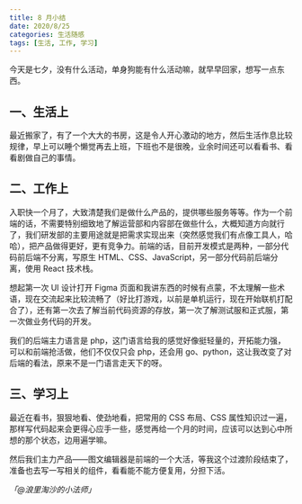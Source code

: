 ```yaml
---
title: 8 月小结
date: 2020/8/25
categories: 生活随感
tags: [生活, 工作, 学习]
---
```


今天是七夕，没有什么活动，单身狗能有什么活动嘛，就早早回家，想写一点东西。


## 一、生活上


最近搬家了，有了一个大大的书房，这是令人开心激动的地方，然后生活作息比较规律，早上可以睡个懒觉再去上班，下班也不是很晚，业余时间还可以看看书、看看剧做自己的事情。


## 二、工作上


入职快一个月了，大致清楚我们是做什么产品的，提供哪些服务等等。作为一个前端的话，不需要特别细致地了解运营部和内容部在做些什么，大概知道方向就行了，我们研发部的主要用途就是把需求实现出来（突然感觉我们有点像工具人，哈哈），把产品做得更好，更有竞争力。前端的话，目前开发模式是两种，一部分代码前后端不分离，写原生 HTML、CSS、JavaScript，另一部分代码前后端分离，使用 React 技术栈。


想起第一次 UI 设计打开 Figma 页面和我讲东西的时候有点蒙，不太理解一些术语，现在交流起来比较流畅了（好比打游戏，以前是单机运行，现在开始联机打配合了），还有第一次去了解当前代码资源的存放，第一次了解测试服和正式服，第一次做业务代码的开发。


我们的后端主力语言是 php，这门语言给我的感觉好像挺轻量的，开拓能力强，可以和前端抢活做，他们不仅仅只会 php，还会用 go、python，这让我改变了对后端的看法，原来不是一门语言走天下的呀。


## 三、学习上


最近在看书，狠狠地看、使劲地看，把常用的 CSS 布局、CSS 属性知识过一遍，那样写代码起来会更得心应手一些，感觉再给一个月的时间，应该可以达到心中所想的那个状态，边用遍学嘛。


然后我们主力产品——图文编辑器是前端的一个大活，等我这个过渡阶段结束了，准备也去写一写相关的组件，看看能不能方便复用，分担下活。


_「@浪里淘沙的小法师」_




